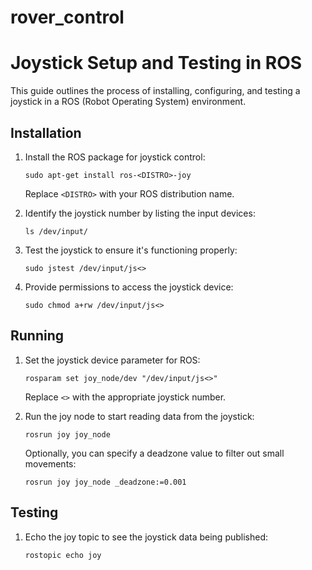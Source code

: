 # rover_control

# Joystick Setup and Testing in ROS

This guide outlines the process of installing, configuring, and testing a joystick in a ROS (Robot Operating System) environment.

## Installation

1. Install the ROS package for joystick control:
    ```
    sudo apt-get install ros-<DISTRO>-joy
    ```
   Replace `<DISTRO>` with your ROS distribution name.

2. Identify the joystick number by listing the input devices:
    ```
    ls /dev/input/
    ```

3. Test the joystick to ensure it's functioning properly:
    ```
    sudo jstest /dev/input/js<>
    ```

4. Provide permissions to access the joystick device:
    ```
    sudo chmod a+rw /dev/input/js<>
    ```

## Running

1. Set the joystick device parameter for ROS:
    ```
    rosparam set joy_node/dev "/dev/input/js<>"
    ```
   Replace `<>` with the appropriate joystick number.

2. Run the joy node to start reading data from the joystick:
    ```
    rosrun joy joy_node
    ```
   Optionally, you can specify a deadzone value to filter out small movements:
    ```
    rosrun joy joy_node _deadzone:=0.001
    ```

## Testing

1. Echo the joy topic to see the joystick data being published:
    ```
    rostopic echo joy
    ```

